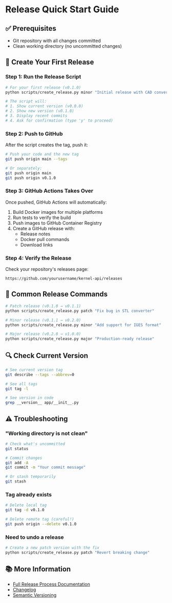 # Release Quick Start Guide

## ✅ Prerequisites
- Git repository with all changes committed
- Clean working directory (no uncommitted changes)

## 🚀 Create Your First Release

### Step 1: Run the Release Script
```bash
# For your first release (v0.1.0)
python scripts/create_release.py minor "Initial release with CAD conversion API"

# The script will:
# 1. Show current version (v0.0.0)
# 2. Show new version (v0.1.0)
# 3. Display recent commits
# 4. Ask for confirmation (type 'y' to proceed)
```

### Step 2: Push to GitHub
After the script creates the tag, push it:
```bash
# Push your code and the new tag
git push origin main --tags

# Or separately:
git push origin main
git push origin v0.1.0
```

### Step 3: GitHub Actions Takes Over
Once pushed, GitHub Actions will automatically:
1. Build Docker images for multiple platforms
2. Run tests to verify the build
3. Push images to GitHub Container Registry
4. Create a GitHub release with:
   - Release notes
   - Docker pull commands
   - Download links

### Step 4: Verify the Release
Check your repository's releases page:
```
https://github.com/yourusername/kernel-api/releases
```

## 📝 Common Release Commands

```bash
# Patch release (v0.1.0 → v0.1.1)
python scripts/create_release.py patch "Fix bug in STL converter"

# Minor release (v0.1.1 → v0.2.0)
python scripts/create_release.py minor "Add support for IGES format"

# Major release (v0.2.0 → v1.0.0)
python scripts/create_release.py major "Production-ready release"
```

## 🔍 Check Current Version
```bash
# See current version tag
git describe --tags --abbrev=0

# See all tags
git tag -l

# See version in code
grep __version__ app/__init__.py
```

## ⚠️ Troubleshooting

### "Working directory is not clean"
```bash
# Check what's uncommitted
git status

# Commit changes
git add -A
git commit -m "Your commit message"

# Or stash temporarily
git stash
```

### Tag already exists
```bash
# Delete local tag
git tag -d v0.1.0

# Delete remote tag (careful!)
git push origin --delete v0.1.0
```

### Need to undo a release
```bash
# Create a new patch version with the fix
python scripts/create_release.py patch "Revert breaking change"
```

## 📚 More Information
- [Full Release Process Documentation](../RELEASE_PROCESS.md)
- [Changelog](../CHANGELOG.md)
- [Semantic Versioning](https://semver.org/)